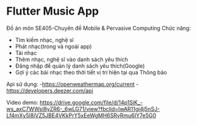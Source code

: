 # Flutter Music App
Đồ án môn SE405-Chuyên đề Mobile & Pervasive Computing
Chức năng:
- Tìm kiếm nhạc, nghệ sĩ
- Phát nhạc(trong và ngoài app)
- Tải nhạc
- Thêm nhạc, nghệ sĩ vào danh sách yêu thích
- Đăng nhập để quản lý danh sách yêu thích(Google)
- Gợi ý các bài nhạc theo thời tiết vị trí hiện tại qua Thông báo 

Api sử dụng:
-https://openweathermap.org/current
-https://developers.deezer.com/api

Video demo: 
https://drive.google.com/file/d/14p1SiK_-ws_axC7WWsI8yZR6-_6wLG71/view?fbclid=IwAR11gi4j5nSJ-Lf4mXy5I8iVZ5JBE4VKkPrY5xEeWgMH6SRyRmu6IY7e5G0



